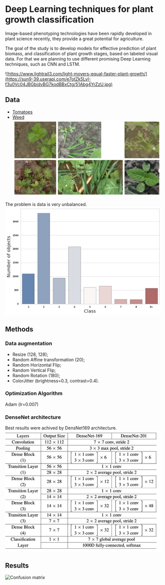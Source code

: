 # Deep Learning techniques for plant growth classification

Image-based phenotyping technologies have been rapidly developed in plant science recently, they provide a great potential for agriculture.

The goal of the study is to develop models for effective prediction of plant biomass, and classification of plant growth stages, based on labeled visual data. For that we are planning to use different promising Deep Learning techniques, such as CNN and LSTM.

![https://www.lightrail3.com/light-movers-equal-faster-plant-growth/](https://sun9-39.userapi.com/e7otZk5LvI-f3u0Vc04JBGbidvBG7kodBBxCtg/51Abg4YrZzU.jpg)

## Data

* [Tomatoes](https://github.com/DmitriiShadrin/TGD-Tomato-Growth-Dynamics)
* [Weed](https://vision.eng.au.dk/leaf-counting-dataset/)
![Example](/images/fig2.png)

The problem is data is very unbalanced.
![Class unbalanced](/images/fig1.png)

## Methods
### Data augmentation
* Resize (128, 128);
* Random Affine transformation (20);
* Random Horizontal Flip;
* Random Vertical Flip;
* Random Rotation (180);
* ColorJitter (brightness=0.3, contrast=0.4).

### Optimization Algorithm
Adam (lr=0.007)

### DenseNet architecture
Best results were achived by DensNet169 architecture.
![DensNet169 architecture](/images/table.png)

## Results
![Confusion matrix](/images/fig8.png)
